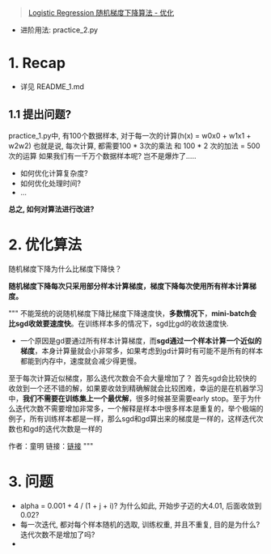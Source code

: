 >[Logistic Regression 随机梯度下降算法 - 优化](https://cuijiahua.com/blog/2017/11/ml_7_logistic_2.html)

- 进阶用法: practice_2.py

# 1. Recap
- 详见 README_1.md

## 1.1 提出问题? 
practice_1.py中, 有100个数据样本, 对于每一次的计算(h(x) = w0x0 + w1x1 + w2w2)
也就是说, 每次计算, 都需要100 * 3次的乘法 和 100 * 2 次的加法 = 500次的运算
如果我们有一千万个数据样本呢? 岂不是爆炸了.....

- 如何优化计算复杂度?
- 如何优化处理时间?
- ...

**总之, 如何对算法进行改进?**


# 2. 优化算法
随机梯度下降为什么比梯度下降快？

**随机梯度下降每次只采用部分样本计算梯度，梯度下降每次使用所有样本计算梯度。**


"""
不能笼统的说随机梯度下降比梯度下降速度快，**多数情况下**，**mini-batch会比sgd收敛要速度快**。在训练样本多的情况下，sgd比gd的收敛速度快.
- 一个原因是gd要通过所有样本计算梯度，而**sgd通过一个样本计算一个近似的梯度**，本身计算量就会小非常多，如果考虑到gd计算时有可能不是所有的样本都能到内存中，速度就会减少得更慢。

至于每次计算近似梯度，那么迭代次数会不会大量增加了？ 首先sgd会比较快的收敛到一个还不错的解，如果要收敛到精确解就会比较困难，幸运的是在机器学习中，**我们不需要在训练集上一个最优解**，很多时候甚至需要early stop。至于为什么迭代次数不需要增加非常多，一个解释是样本中很多样本是重复的，举个极端的例子，所有训练样本都是一样，那么sgd和gd算出来的梯度是一样的，这样迭代次数也和gd的迭代次数是一样的

作者：童明
链接：[链接](https://www.zhihu.com/question/40892922/answer/93950339)
"""

# 3. 问题
- alpha = 0.001 + 4 / (1 + j + i)? 为什么如此, 开始步子迈的大4.01, 后面收敛到0.02?
- 每一次迭代, 都对每个样本随机的选取, 训练权重, 并且不重复, 目的是为什么? 迭代次数不是增加了吗?
- 
